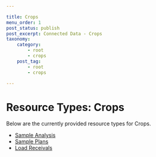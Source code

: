 ```yaml
---

title: Crops
menu_order: 1
post_status: publish
post_excerpt: Connected Data - Crops
taxonomy:
    category:
        - root
        - crops
    post_tag:
        - root
        - crops

---
```


# Resource Types: Crops

Below are the currently provided resource types for Crops.

- [Sample Analysis](crops/sample-analysis.md)
- [Sample Plans](crops/sample-plan.md)
- [Load Receivals](crops/load-receival.md)
